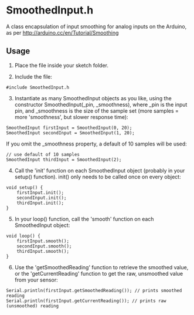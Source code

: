 SmoothedInput.h
=========

A class encapsulation of input smoothing for analog inputs on the Arduino, as per http://arduino.cc/en/Tutorial/Smoothing

Usage
----
1) Place the file inside your sketch folder.

2) Include the file:

```
#include SmoothedInput.h
```

3) Instantiate as many SmoothedInput objects as you like, using the constructor SmoothedInput(_pin, _smoothness), where _pin is the input pin, and _smoothness is the size of the sample set (more samples = more 'smoothness', but slower response time):

```
SmoothedInput firstInput = SmoothedInput(0, 20);
SmoothedInput secondInput = SmoothedInput(1, 20);
```

If you omit the _smoothness property, a default of 10 samples will be used:

```
// use default of 10 samples
SmoothedInput thirdInput = SmoothedInput(2);
```

4) Call the 'init' function on each SmoothedInput object (probably in your setup() function). init() only needs to be called once on every object:
```
void setup() {
    firstInput.init();
    secondInput.init();
    thirdInput.init();
}
```

5) In your loop() function, call the 'smooth' function on each SmoothedInput object:
```
void loop() {
    firstInput.smooth();
    secondInput.smooth();
    thirdInput.smooth();
}
```

6) Use the 'getSmoothedReading' function to retrieve the smoothed value, or the 'getCurrentReading' function to get the raw, unsmoothed value from your sensor:

```
Serial.println(firstInput.getSmoothedReading()); // prints smoothed reading
Serial.println(firstInput.getCurrentReading()); // prints raw (unsmoothed) reading
```
